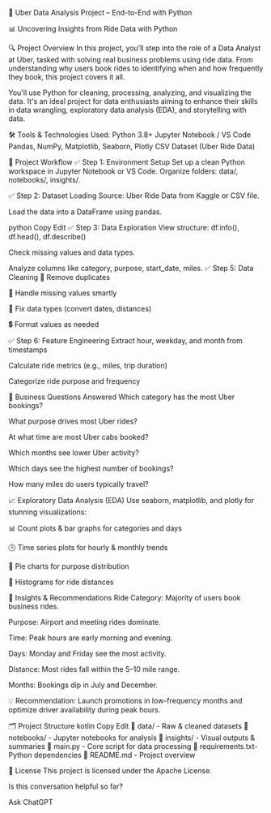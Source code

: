🚖 Uber Data Analysis Project – End-to-End with Python

📊 Uncovering Insights from Ride Data with Python

🔍 Project Overview
In this project, you’ll step into the role of a Data Analyst at Uber, tasked with solving real business problems using ride data. From understanding why users book rides to identifying when and how frequently they book, this project covers it all.

You'll use Python for cleaning, processing, analyzing, and visualizing the data. It's an ideal project for data enthusiasts aiming to enhance their skills in data wrangling, exploratory data analysis (EDA), and storytelling with data.

🛠️ Tools & Technologies Used:
Python 3.8+
Jupyter Notebook / VS Code
Pandas, NumPy, Matplotlib, Seaborn, Plotly
CSV Dataset (Uber Ride Data)

🧩 Project Workflow
✅ Step 1: Environment Setup
Set up a clean Python workspace in Jupyter Notebook or VS Code. Organize folders: data/, notebooks/, insights/.

✅ Step 2: Dataset Loading
Source: Uber Ride Data from Kaggle or CSV file.

Load the data into a DataFrame using pandas.

python
Copy
Edit
✅ Step 3: Data Exploration
View structure: df.info(), df.head(), df.describe()

Check missing values and data types.

Analyze columns like category, purpose, start_date, miles.
✅ Step 5: Data Cleaning
🧹 Remove duplicates

🚫 Handle missing values smartly

🧮 Fix data types (convert dates, distances)

💲 Format values as needed

✅ Step 6: Feature Engineering
Extract hour, weekday, and month from timestamps

Calculate ride metrics (e.g., miles, trip duration)

Categorize ride purpose and frequency

📌 Business Questions Answered
Which category has the most Uber bookings?

What purpose drives most Uber rides?

At what time are most Uber cabs booked?

Which months see lower Uber activity?

Which days see the highest number of bookings?

How many miles do users typically travel?

📈 Exploratory Data Analysis (EDA)
Use seaborn, matplotlib, and plotly for stunning visualizations:

📊 Count plots & bar graphs for categories and days

🕒 Time series plots for hourly & monthly trends

📍 Pie charts for purpose distribution

📐 Histograms for ride distances

🧠 Insights & Recommendations
Ride Category: Majority of users book business rides.

Purpose: Airport and meeting rides dominate.

Time: Peak hours are early morning and evening.

Days: Monday and Friday see the most activity.

Distance: Most rides fall within the 5–10 mile range.

Months: Bookings dip in July and December.

💡 Recommendation: Launch promotions in low-frequency months and optimize driver availability during peak hours.

🗂 Project Structure
kotlin
Copy
Edit
📁 data/           - Raw & cleaned datasets
📁 notebooks/      - Jupyter notebooks for analysis
📁 insights/       - Visual outputs & summaries
📄 main.py         - Core script for data processing
📄 requirements.txt- Python dependencies
📄 README.md       - Project overview



📜 License
This project is licensed under the Apache License.










Is this conversation helpful so far?




Ask ChatGPT



